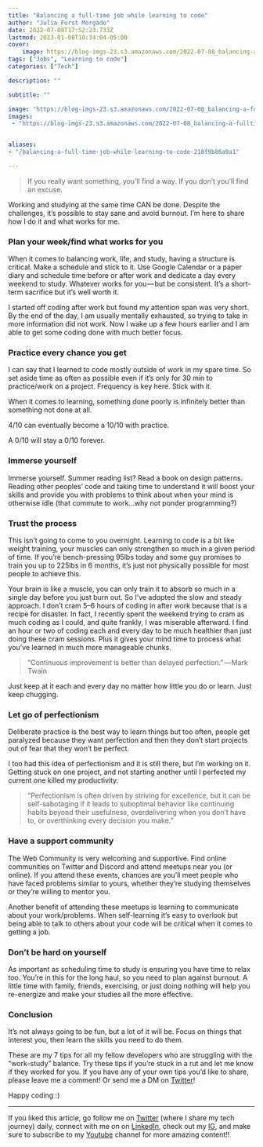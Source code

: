 ```yaml
---
title: "Balancing a full-time job while learning to code"
author: "Julia Furst Morgado"
date: 2022-07-08T17:52:23.733Z
lastmod: 2023-01-08T10:34:04-05:00
cover:
    image: https://blog-imgs-23.s3.amazonaws.com/2022-07-08_balancing-a-fulltime-job-while-learning-to-code_0.png
tags: ["Jobs", "Learning to code"]
categories: ["Tech"]

description: ""

subtitle: ""

image: "https://blog-imgs-23.s3.amazonaws.com/2022-07-08_balancing-a-fulltime-job-while-learning-to-code_0.png" 
images:
 - "https://blog-imgs-23.s3.amazonaws.com/2022-07-08_balancing-a-fulltime-job-while-learning-to-code_0.png"


aliases:
- "/balancing-a-full-time-job-while-learning-to-code-218f9b86a9a1"

---
```


> If you really want something, you’ll find a way. If you don’t you’ll find an excuse.

Working and studying at the same time CAN be done. Despite the challenges, it’s possible to stay sane and avoid burnout. I’m here to share how I do it and what works for me.

### Plan your week/find what works for you

When it comes to balancing work, life, and study, having a structure is critical. Make a schedule and stick to it. Use Google Calendar or a paper diary and schedule time before or after work and dedicate a day every weekend to study. Whatever works for you — but be consistent. It’s a short-term sacrifice but it’s well worth it.

I started off coding after work but found my attention span was very short. By the end of the day, I am usually mentally exhausted, so trying to take in more information did not work. Now I wake up a few hours earlier and I am able to get some coding done with much better focus.

### Practice every chance you get

I can say that I learned to code mostly outside of work in my spare time. So set aside time as often as possible even if it’s only for 30 min to practice/work on a project. Frequency is key here. Stick with it.

When it comes to learning, something done poorly is infinitely better than something not done at all.

4/10 can eventually become a 10/10 with practice.

A 0/10 will stay a 0/10 forever.

### Immerse yourself

Immerse yourself. Summer reading list? Read a book on design patterns. Reading other peoples’ code and taking time to understand it will boost your skills and provide you with problems to think about when your mind is otherwise idle (that commute to work…why not ponder programming?)

### Trust the process

This isn’t going to come to you overnight. Learning to code is a bit like weight training, your muscles can only strengthen so much in a given period of time. If you’re bench-pressing 95lbs today and some guy promises to train you up to 225lbs in 6 months, it’s just not physically possible for most people to achieve this.

Your brain is like a muscle, you can only train it to absorb so much in a single day before you just burn out. So I’ve adopted the slow and steady approach. I don’t cram 5–6 hours of coding in after work because that is a recipe for disaster. In fact, I recently spent the weekend trying to cram as much coding as I could, and quite frankly, I was miserable afterward. I find an hour or two of coding each and every day to be much healthier than just doing these cram sessions. Plus it gives your mind time to process what you’ve learned in much more manageable chunks.

> “Continuous improvement is better than delayed perfection.” — Mark Twain

Just keep at it each and every day no matter how little you do or learn. Just keep chugging.

### Let go of perfectionism

Deliberate practice is the best way to learn things but too often, people get paralyzed because they want perfection and then they don’t start projects out of fear that they won’t be perfect.

I too had this idea of perfectionism and it is still there, but I’m working on it. Getting stuck on one project, and not starting another until I perfected my current one killed my productivity.

> “Perfectionism is often driven by striving for excellence, but it can be self-sabotaging if it leads to suboptimal behavior like continuing habits beyond their usefulness, overdelivering when you don’t have to, or overthinking every decision you make.”

### Have a support community

The Web Community is very welcoming and supportive. Find online communities on Twitter and Discord and attend meetups near you (or online). If you attend these events, chances are you’ll meet people who have faced problems similar to yours, whether they’re studying themselves or they’re willing to mentor you.

Another benefit of attending these meetups is learning to communicate about your work/problems. When self-learning it’s easy to overlook but being able to talk to others about your code will be critical when it comes to getting a job.

### Don’t be hard on yourself

As important as scheduling time to study is ensuring you have time to relax too. You’re in this for the long haul, so you need to plan against burnout. A little time with family, friends, exercising, or just doing nothing will help you re-energize and make your studies all the more effective.

### Conclusion

It’s not always going to be fun, but a lot of it will be. Focus on things that interest you, then learn the skills you need to do them.

These are my 7 tips for all my fellow developers who are struggling with the “work-study” balance. Try these tips if you’re stuck in a rut and let me know if they worked for you. If you have any of your own tips you’d like to share, please leave me a comment! Or send me a DM on [Twitter](https://twitter.com/juliafmorgado)!

Happy coding :)

***
If you liked this article, go follow me on [Twitter](https://twitter.com/juliafmorgado) (where I share my tech journey) daily, connect with me on on [LinkedIn](https://www.linkedin.com/in/juliafmorgado/), check out my [IG](https://www.instagram.com/juliafmorgado/), and make sure to subscribe to my [Youtube](https://www.youtube.com/c/JuliaFMorgado) channel for more amazing content!!
